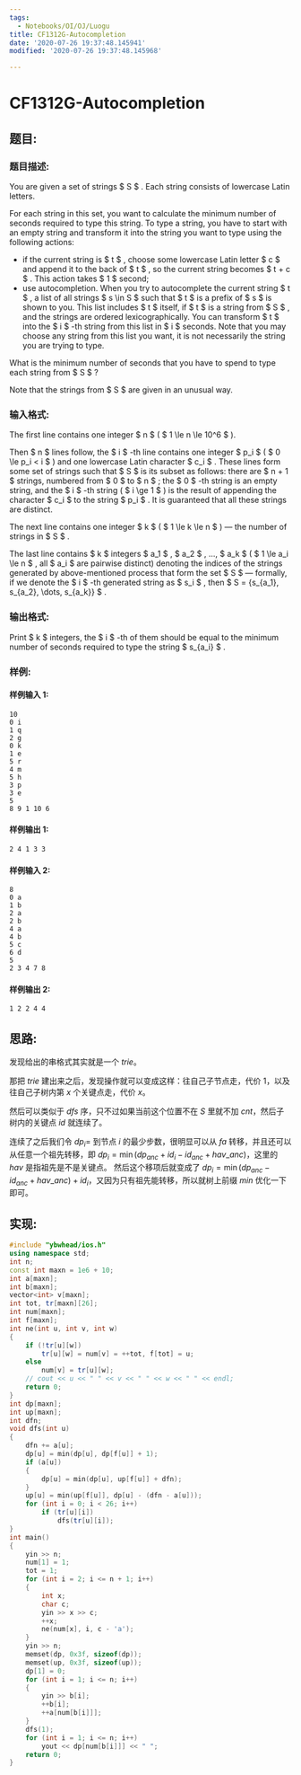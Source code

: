```yaml
---
tags:
  - Notebooks/OI/OJ/Luogu
title: CF1312G-Autocompletion
date: '2020-07-26 19:37:48.145941'
modified: '2020-07-26 19:37:48.145968'

---
```


# CF1312G-Autocompletion

## 题目:

### 题目描述:

You are given a set of strings $ S $ . Each string consists of lowercase Latin letters.

For each string in this set, you want to calculate the minimum number of seconds required to type this string. To type a string, you have to start with an empty string and transform it into the string you want to type using the following actions:

- if the current string is $ t $ , choose some lowercase Latin letter $ c $ and append it to the back of $ t $ , so the current string becomes $ t + c $ . This action takes $ 1 $ second;
- use autocompletion. When you try to autocomplete the current string $ t $ , a list of all strings $ s \in S $ such that $ t $ is a prefix of $ s $ is shown to you. This list includes $ t $ itself, if $ t $ is a string from $ S $ , and the strings are ordered lexicographically. You can transform $ t $ into the $ i $ -th string from this list in $ i $ seconds. Note that you may choose any string from this list you want, it is not necessarily the string you are trying to type.

What is the minimum number of seconds that you have to spend to type each string from $ S $ ?

Note that the strings from $ S $ are given in an unusual way.

### 输入格式:

The first line contains one integer $ n $ ( $ 1 \le n \le 10^6 $ ).

Then $ n $ lines follow, the $ i $ -th line contains one integer $ p_i $ ( $ 0 \le p_i < i $ ) and one lowercase Latin character $ c_i $ . These lines form some set of strings such that $ S $ is its subset as follows: there are $ n + 1 $ strings, numbered from $ 0 $ to $ n $ ; the $ 0 $ -th string is an empty string, and the $ i $ -th string ( $ i \ge 1 $ ) is the result of appending the character $ c_i $ to the string $ p_i $ . It is guaranteed that all these strings are distinct.

The next line contains one integer $ k $ ( $ 1 \le k \le n $ ) — the number of strings in $ S $ .

The last line contains $ k $ integers $ a_1 $ , $ a_2 $ , ..., $ a_k $ ( $ 1 \le a_i \le n $ , all $ a_i $ are pairwise distinct) denoting the indices of the strings generated by above-mentioned process that form the set $ S $ — formally, if we denote the $ i $ -th generated string as $ s_i $ , then $ S = {s_{a_1}, s_{a_2}, \dots, s_{a_k}} $ .

### 输出格式:

Print $ k $ integers, the $ i $ -th of them should be equal to the minimum number of seconds required to type the string $ s_{a_i} $ .

### 样例:

#### 样例输入 1:

```
10
0 i
1 q
2 g
0 k
1 e
5 r
4 m
5 h
3 p
3 e
5
8 9 1 10 6
```

#### 样例输出 1:

```
2 4 1 3 3
```

#### 样例输入 2:

```
8
0 a
1 b
2 a
2 b
4 a
4 b
5 c
6 d
5
2 3 4 7 8
```

#### 样例输出 2:

```
1 2 2 4 4
```

## 思路:

发现给出的串格式其实就是一个 $trie$。

那把 $trie$ 建出来之后，发现操作就可以变成这样：往自己子节点走，代价 $1$，以及往自己子树内第 $x$ 个关键点走，代价 $x$。

然后可以类似于 $dfs$ 序，只不过如果当前这个位置不在 $S$ 里就不加 $cnt$，然后子树内的关键点 $id$ 就连续了。

连续了之后我们令 $dp_i =$ 到节点 $i$ 的最少步数，很明显可以从 $fa$ 转移，并且还可以从任意一个祖先转移，即 $dp_i = \min(dp_{anc} + id_i - id_{anc} + hav\_{anc})$，这里的 $hav$ 是指祖先是不是关键点。
然后这个移项后就变成了 $dp_i = \min(dp_{anc} - id_{anc} + hav\_{anc})+id_i$​，又因为只有祖先能转移，所以就树上前缀 $min$ 优化一下即可。

## 实现:

```cpp
#include "ybwhead/ios.h"
using namespace std;
int n;
const int maxn = 1e6 + 10;
int a[maxn];
int b[maxn];
vector<int> v[maxn];
int tot, tr[maxn][26];
int num[maxn];
int f[maxn];
int ne(int u, int v, int w)
{
    if (!tr[u][w])
        tr[u][w] = num[v] = ++tot, f[tot] = u;
    else
        num[v] = tr[u][w];
    // cout << u << " " << v << " " << w << " " << endl;
    return 0;
}
int dp[maxn];
int up[maxn];
int dfn;
void dfs(int u)
{
    dfn += a[u];
    dp[u] = min(dp[u], dp[f[u]] + 1);
    if (a[u])
    {
        dp[u] = min(dp[u], up[f[u]] + dfn);
    }
    up[u] = min(up[f[u]], dp[u] - (dfn - a[u]));
    for (int i = 0; i < 26; i++)
        if (tr[u][i])
            dfs(tr[u][i]);
}
int main()
{
    yin >> n;
    num[1] = 1;
    tot = 1;
    for (int i = 2; i <= n + 1; i++)
    {
        int x;
        char c;
        yin >> x >> c;
        ++x;
        ne(num[x], i, c - 'a');
    }
    yin >> n;
    memset(dp, 0x3f, sizeof(dp));
    memset(up, 0x3f, sizeof(up));
    dp[1] = 0;
    for (int i = 1; i <= n; i++)
    {
        yin >> b[i];
        ++b[i];
        ++a[num[b[i]]];
    }
    dfs(1);
    for (int i = 1; i <= n; i++)
        yout << dp[num[b[i]]] << " ";
    return 0;
}
```

